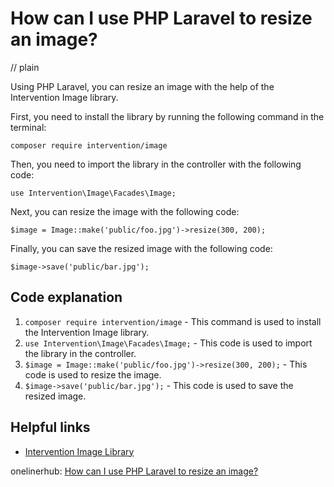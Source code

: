 # How can I use PHP Laravel to resize an image?
// plain

Using PHP Laravel, you can resize an image with the help of the Intervention Image library.

First, you need to install the library by running the following command in the terminal:

```
composer require intervention/image
```

Then, you need to import the library in the controller with the following code:

```
use Intervention\Image\Facades\Image;
```

Next, you can resize the image with the following code:

```
$image = Image::make('public/foo.jpg')->resize(300, 200);
```

Finally, you can save the resized image with the following code:

```
$image->save('public/bar.jpg');
```

## Code explanation


1. `composer require intervention/image` - This command is used to install the Intervention Image library.
2. `use Intervention\Image\Facades\Image;` - This code is used to import the library in the controller.
3. `$image = Image::make('public/foo.jpg')->resize(300, 200);` - This code is used to resize the image.
4. `$image->save('public/bar.jpg');` - This code is used to save the resized image.

## Helpful links

- [Intervention Image Library](http://image.intervention.io/)

onelinerhub: [How can I use PHP Laravel to resize an image?](https://onelinerhub.com/php-laravel/how-can-i-use-php-laravel-to-resize-an-image)